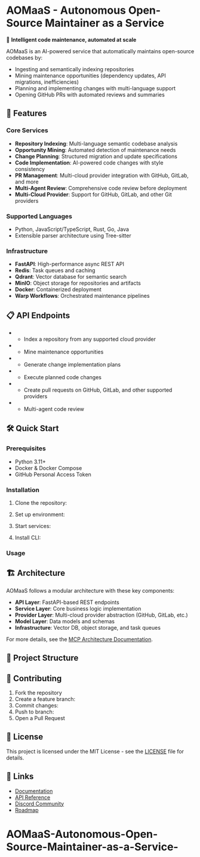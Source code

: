 # AOMaaS - Autonomous Open-Source Maintainer as a Service

🤖 **Intelligent code maintenance, automated at scale**

AOMaaS is an AI-powered service that automatically maintains open-source codebases by:
- Ingesting and semantically indexing repositories
- Mining maintenance opportunities (dependency updates, API migrations, inefficiencies)
- Planning and implementing changes with multi-language support
- Opening GitHub PRs with automated reviews and summaries

## 🚀 Features

### Core Services
- **Repository Indexing**: Multi-language semantic codebase analysis
- **Opportunity Mining**: Automated detection of maintenance needs
- **Change Planning**: Structured migration and update specifications  
- **Code Implementation**: AI-powered code changes with style consistency
- **PR Management**: Multi-cloud provider integration with GitHub, GitLab, and more
- **Multi-Agent Review**: Comprehensive code review before deployment
- **Multi-Cloud Provider**: Support for GitHub, GitLab, and other Git providers

### Supported Languages
- Python, JavaScript/TypeScript, Rust, Go, Java
- Extensible parser architecture using Tree-sitter

### Infrastructure
- **FastAPI**: High-performance async REST API
- **Redis**: Task queues and caching
- **Qdrant**: Vector database for semantic search
- **MinIO**: Object storage for repositories and artifacts
- **Docker**: Containerized deployment
- **Warp Workflows**: Orchestrated maintenance pipelines

## 📋 API Endpoints

-  - Index a repository from any supported cloud provider
-  - Mine maintenance opportunities  
-  - Generate change implementation plans
-  - Execute planned code changes
-  - Create pull requests on GitHub, GitLab, and other supported providers
-  - Multi-agent code review

## 🛠 Quick Start

### Prerequisites
- Python 3.11+
- Docker & Docker Compose
- GitHub Personal Access Token

### Installation

1. Clone the repository:


2. Set up environment:


3. Start services:


4. Install CLI:


### Usage



## 🏗 Architecture

AOMaaS follows a modular architecture with these key components:

- **API Layer**: FastAPI-based REST endpoints
- **Service Layer**: Core business logic implementation
- **Provider Layer**: Multi-cloud provider abstraction (GitHub, GitLab, etc.)
- **Model Layer**: Data models and schemas
- **Infrastructure**: Vector DB, object storage, and task queues

For more details, see the [MCP Architecture Documentation](docs/mcp_architecture.md).

## 📁 Project Structure



## 🤝 Contributing

1. Fork the repository
2. Create a feature branch: 
3. Commit changes: 
4. Push to branch: 
5. Open a Pull Request

## 📄 License

This project is licensed under the MIT License - see the [LICENSE](LICENSE) file for details.

## 🔗 Links

- [Documentation](https://docs.aomass.dev)
- [API Reference](https://api.aomass.dev/docs)
- [Discord Community](https://discord.gg/aomass)
- [Roadmap](https://github.com/aomass/aomass/projects/1)
# AOMaaS-Autonomous-Open-Source-Maintainer-as-a-Service-
